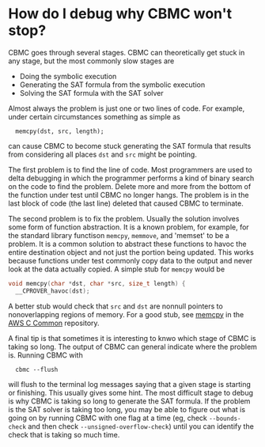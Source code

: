 # How do I debug why CBMC won't stop?

CBMC goes through several stages.  CBMC can theoretically get stuck in any
stage, but the most commonly slow stages are
* Doing the symbolic execution
* Generating the SAT formula from the symbolic execution
* Solving the SAT formula with the SAT solver

Almost always the problem is just one or two lines of code.  For example,
under certain circumstances something as simple as
```
  memcpy(dst, src, length);
```
can cause CBMC to become stuck generating the SAT formula that results from
considering all places `dst` and `src` might be pointing.

The first problem is to find the line of code.  Most programmers are
used to delta debugging in which the programmer performs a kind of
binary search on the code to find the problem.  Delete more and more
from the bottom of the function under test until CBMC no longer hangs.
The problem is in the last block of code (the last line) deleted that
caused CBMC to terminate.

The second problem is to fix the problem.  Usually the solution involves
some form of function abstraction.  It is a known problem, for example,
for the standard library functison `memcpy`, `memmove`, and 'memset'
to be a problem.  It is a common solution to abstract these functions
to havoc the entire destination object and not just the portion being
updated.  This works because functions under test commonly copy data to
the output and never look at the data actually copied.  A simple stub
for `memcpy` would be
```C
void memcpy(char *dst, char *src, size_t length) {
  __CPROVER_havoc(dst);
```
A better stub would check that `src` and `dst` are nonnull pointers to
nonoverlapping regions of memory.  For a good stub, see [memcpy](https://github.com/awslabs/aws-c-common/blob/main/verification/cbmc/stubs/memcpy_override_havoc.c) in the [AWS C Common](https://github.com/awslabs/aws-c-common) repository.

A final tip is that sometimes it is interesting to knwo which stage
of CBMC is taking so long.  The
output of CBMC can general indicate where the problem is.  Running CBMC with
```
  cbmc --flush
```
will flush to the terminal log messages saying that a given stage
is starting or finishing.  This usually gives some hint.  The most
difficult stage to debug is why CBMC is taking so long to generate
the SAT formula.  If the problem is the SAT solver is taking too long,
you may be able to figure out what is going on by running CBMC with
one flag at a time (eg, check `--bounds-check` and then check
`--unsigned-overflow-check`) until you can identify the check that is
taking so much time.
